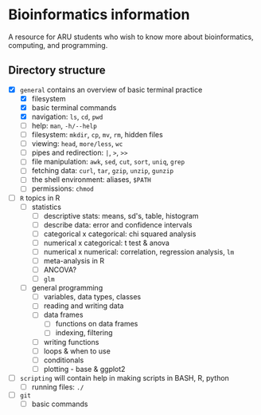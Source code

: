 # Bioinformatics information

A resource for ARU students who wish to know more about bioinformatics, computing, and programming.

## Directory structure

- [x] `general` contains an overview of basic terminal practice
  - [x] filesystem
  - [x] basic terminal commands
  - [x] navigation: `ls`, `cd`, `pwd`
  - [ ] help: `man`, `-h/--help`
  - [ ] filesystem: `mkdir`, `cp`, `mv`, `rm`, hidden files
  - [ ] viewing: `head`, `more/less`, `wc`
  - [ ] pipes and redirection: `|`, `>`, `>>` 
  - [ ] file manipulation: `awk`, `sed`, `cut`, `sort`, `uniq`, `grep`
  - [ ] fetching data: `curl`, `tar`, `gzip`, `unzip`, `gunzip`
  - [ ] the shell environment: aliases, `$PATH`
  - [ ] permissions: `chmod`
- [ ] `R` topics in R
  - [ ] statistics
    - [ ] descriptive stats: means, sd's, table, histogram
    - [ ] describe data: error and confidence intervals
    - [ ] categorical x categorical: chi squared analysis
    - [ ] numerical x categorical: t test & anova
    - [ ] numerical x numerical: correlation, regression analysis, `lm`
    - [ ] meta-analysis in R
    - [ ] ANCOVA?
    - [ ] `glm`
  - [ ] general programming
    - [ ] variables, data types, classes    
    - [ ] reading and writing data
    - [ ] data frames
      - [ ] functions on data frames
      - [ ] indexing, filtering
    - [ ] writing functions
    - [ ] loops & when to use
    - [ ] conditionals
    - [ ] plotting - base & ggplot2
- [ ] `scripting` will contain help in making scripts in BASH, R, python
  - [ ] running files: `./`
- [ ] `git`
  - [ ] basic commands
